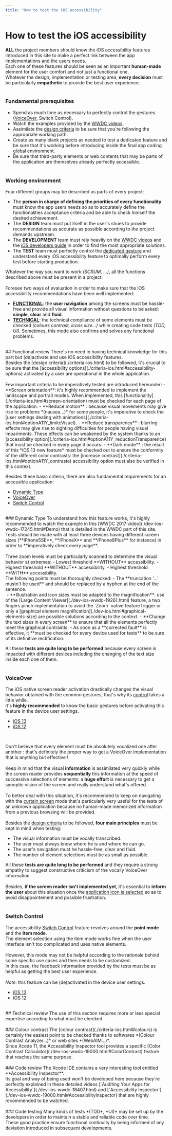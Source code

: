 ```yaml
---
title: "How to test the iOS accessibility"
---
```


# How to test the iOS accessibility

**ALL** the project members should know the iOS accessibility features introduced in this site to make a perfect link between the app implementations and the users needs.
</br>Each one of these features should be seen as an important **human-made** element for the user comfort and not just a functional one.
</br>Whatever the design, implementation or testing area, **every decision** must be particularly **empathetic** to provide the best user experience.</br></br>
### Fundamental prerequisites
- Spend as much time as necessary to perfectly control the gestures ([VoiceOver](./voiceover.html), Switch Control). 
- Watch the examples provided by the [WWDC videos](./dev-ios-wwdc.html).
- Assimilate the [design criteria](./criteria-ios.html) to be sure that you're following the appropriate working path.
- Create as many blank projects as needed to test a dedicated feature and be sure that it's working before introducing inside the final app coding global environment.
- Be sure that third-party elements or web contents that may be parts of the application are themselves already perfectly accessible.</br></br>
### Working environment
Four different groups may be described as parts of every project:
- The **person in charge of defining the priorities of every functionality** must know the app users needs so as to accurately define the functionalities acceptance criteria and be able to check himself the desired achievement.
- The **DESIGN** team must put itself in the user's shoes to provide recommendations as accurate as possible according to the project demands upstream.
- The **DEVELOPMENT** team must rely heavily on the [WWDC videos](./dev-ios-wwdc.html) and the [iOS developers guide](./dev-ios.html) in order to find the most appropriate solutions.
- The **TEST** team must perfectly control the [dedicated gesture](./voiceover.html) and understand every iOS accessibility feature to optimally perform every test before starting production.

Whatever the way you want to work *(SCRUM, ...)*, all the functions described above must be present in a project.
</br></br>Foresee two ways of evaluation in order to make sure that the iOS accessibility recommendations have been well implemented:
- [**FUNCTIONAL**](#FunctionalMode): the **user navigation** among the screens must be hassle-free and provide all visual information without questions to be asked: **simple**, **clear** and **fluid**.
- [**TECHNICAL**](#TechnicalMode): the technical compliance of some elements must be checked *(colours contrast, icons size...)* while creating code tests *(<abbr>TDD</abbr>, <abbr>UI</abbr>)*. Sometimes, this mode also confirms and solves any functional problems.
</br>
<a name="FunctionalMode"></a>
## Functional review
There's no need in having technical knowledge for this part but (de)activate and use iOS accessibility features.
</br>Besides the [design criteria](./criteria-ios.html) to be followed, it's crucial to be sure that the [accessibility options](./criteria-ios.html#accessibility-options) activated by a user are operational in the whole application.
</br></br>Few important criteria to be imperatively tested are introduced hereunder:
- **Screen orientation**: it's highly recommended to implement the landscape and portrait modes. When implemented, this [functionality](./criteria-ios.html#screen-orientation) must be checked for each page of the application.
- **Reduce motion** : because visual movements may give rise to problems *(nausea...)* for some people, it's imperative to check the [user settings dealing with animations](./criteria-ios.html#optionA11Y_limiteVisuel).
- **Reduce transparency** : blurring effects may give rise to sighting difficulties for people having visual impairments. These effects can be weakened by the system thanks to an [accessibility option](./criteria-ios.html#optionA11Y_reductionTransparence) that must be checked in every page it occurs.
- **Dark mode** : the result of this *iOS 13 new feature* must be checked out to ensure the conformity of the different color contrasts: the [increase contrast](./criteria-ios.html#optionA11Y_contraste) accessibility option must also be verified in this context.

Besides these basic criteria, there are also fundamental requirements for an accessible application:
- [Dynamic Type](#DynamicType)
- [VoiceOver](#VoiceOver)
- [Switch Control](#SwitchControl)
</br>
<a name="DynamicType"></a>
### Dynamic Type
To understand how this feature works, it's highly recommended to watch the example in this [WWDC 2017 video](./dev-ios-wwdc-17245.html#Demo) that is detailed in the WWDC part of this site.
</br>Tests should be made with at least three devices having different screen sizes (**iPhone5SE**, **iPhoneX** and **iPhone8Plus** for instance) in order to **imperatively check every page**.
</br></br>Three zoom levels must be particularly scanned to determine the visual behavior at extremes:
- Lowest threshold **WITHOUT** accessibility.
- Highest threshold **WITHOUT** accessibility.
- Highest threshold **WITH** accessibility.

<img style="max-width: 900px; height: auto;" alt="" src="./images/ios-test-DynamicType.png" />
</br>The following points must be thoroughly checked:
- The **truncation '...' mustn't be used** and should be replaced by a hyphen at the end of the sentence.
</br><img style="max-width: 200px; height: auto;" alt="" src="./images/ios-test-DynamicType_2.png" />
- **Illustration and icon sizes must be adapted to the magnification**: use of the [Large Content Viewer](./dev-ios-wwdc-19261.html) feature, a two fingers pinch implementation to avoid the `Zoom` native feature trigger or only a [graphical element magnification](./dev-ios.html#graphical-elements-size) are possible solutions according to the context.
- **Change the text sizes in every screen** to ensure that all the elements perfectly meet the graphical contraints.
- As soon as a **corrected fault** is effective, it **must be checked for every device used for tests** to be sure of its definitive rectification.

All these **tests are quite long to be performed** because every screen is impacted with different devices including the changing of the text size inside each one of them.
</br></br>
<a name="VoiceOver"></a>
### VoiceOver
The iOS native screen reader activation drastically changes the visual behavior obtained with the common gestures, that's why its [control](./voiceover.html) takes a little while.
</br>It's **highly recommended** to know the basic gestures before activating this feature in the device user settings.

<ul class="nav nav-tabs" role="tablist">
    <li class="nav-item">
        <a class="nav-link active"
           data-toggle="tab" 
           href="#VoiceOver-iOS13"
           role="tab" 
           aria-selected="true">iOS 13</a>
    </li>
    <li class="nav-item">
        <a class="nav-link" 
           data-toggle="tab" 
           href="#VoiceOver-iOS12"
           role="tab" 
           aria-selected="false">iOS 12</a>
    </li>
</ul><div class="tab-content">
<div class="tab-pane show active"
     id="VoiceOver-iOS13"
     role="tabpanel">
<img alt="" style="max-width: 950px; height: auto; " src="./images/ios-test-voiceover_iOS13.png" />
</div>
<div class="tab-pane" 
     id="VoiceOver-iOS12" 
     role="tabpanel" >
<img style="max-width: 900px; height: auto;" alt="" src="./images/ios-test-voiceover_iOS12.png" />
</div></div>

</br>Don't believe that every element must be absolutely vocalized one after another : that's definitely the proper way to get a VoiceOver implementation that is anything but effective !
</br></br>Keep in mind that the visual **information** is assimilated very quickly while the screen reader provides **sequentially** this information at the speed of successive selections of elements: a **huge effort** is necessary to get a synoptic vision of the screen and really understand what's offered.
</br></br>To better deal with this situation, it's recommended to keep on navigating with the [curtain screen](./voiceover.html#CurtainScreen) mode that's particularly very useful for the tests of an unknown application because  no human-made memorized information from a previous browsing will be provided.
</br></br>Besides the [design criteria](./criteria-ios.html) to be followed, **four main principles** must be kept in mind when testing:
- The visual information must be vocally transcribed.
- The user must always know where he is and where he can go.
- The user's navigation must he hassle-free, clear and fluid.
- The number of element selections must be as small as possible.

All these **tests are quite long to be performed** and they require a strong empathy to suggest constructive criticism  of the vocally VoiceOver information.
</br></br>Besides, **if the screen reader isn't implemented yet**, it's essential to **inform the user** about this situation once the [application icon is selected](./dev-ios.html#vocalized-application-name) so as to avoid disappointement and possible frustration.
</br></br>
<a name="SwitchControl"></a>
### Switch Control
The accessibility [Switch Control](https://support.apple.com/en-en/HT201370) feature revolves around the **point mode** and the **item mode**.
</br><img style="max-width: 600px; height: auto;" alt="" src="./images/ios-test-SwitchControl.png" />
</br>The element selection using the item mode works fine when the user interface isn't too complicated and uses native elements.
</br></br>However, this mode may not be helpful according to the rationale behind some specific use cases and then needs to be customized.
</br>In this case, the feedback information provided by the tests must be as helpful as getting the best user experience.
</br></br>*Note*: this feature can be (de)activated in the device user settings.

<ul class="nav nav-tabs" role="tablist">
    <li class="nav-item">
        <a class="nav-link active"
           data-toggle="tab" 
           href="#SwitchControl-iOS13"
           role="tab" 
           aria-selected="true">iOS 13</a>
    </li>
    <li class="nav-item">
        <a class="nav-link" 
           data-toggle="tab" 
           href="#SwitchControl-iOS12"
           role="tab" 
           aria-selected="false">iOS 12</a>
    </li>
</ul><div class="tab-content">
<div class="tab-pane show active"
     id="SwitchControl-iOS13"
     role="tabpanel">
<img alt="" style="max-width: 950px; height: auto; " src="./images/ios-test-SwitchControl_iOS13.png" />
</div>
<div class="tab-pane" 
     id="SwitchControl-iOS12" 
     role="tabpanel" >
<img style="max-width: 900px; height: auto;" alt="" src="./images/ios-test-SwitchControl_iOS12.png" />
</div></div>

</br>
<a name="TechnicalMode"></a>
## Technical review
The use of this section requires more or less special expertise according to what must be checked.
</br></br>
### Colour contrast
The [colour contrast](./criteria-ios.html#colours) is certainly the easiest point to be checked thanks to softwares *(Colour Contrast Analyzer...)* or web sites *(WebAIM...)*.
</br>Since Xcode 11, the Accessibility Inspector tool provides a specific [Color Contrast Calculator](./dev-ios-wwdc-19000.html#ColorContrast) feature that reaches the same purpose.
</br></br>
### Code review
The Xcode <abbr>IDE</abbr> contains a very interesting tool entitled **Accessibility Inspector**.
</br>Its goal and way of being used won't be developed here because they're perfectly explained in these detailed videos [`Auditing Your Apps for Accessibility`](./dev-ios-wwdc-16407.html) and [`Accessibility Inspector`](./dev-ios-wwdc-19000.html#AccessibilityInspector) that are highly recommended to be watched.
</br></br>
### Code testing
Many kinds of tests *(<abbr>TDD</abbr>*, *<abbr>UI</abbr>)* may be set up by the developers in order to maintain a stable and reliable code over time.
</br>These good practice ensure functional continuity by being informed of any deviation introduced in subsequent developments.
</br></br>
